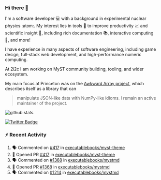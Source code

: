 ### Hi there 👋 

I'm a software developer 💻 with a background in experimental nuclear physics :atom:. My interest lies in tools :wrench: to improve productivity :chart_with_upwards_trend: and scientific insight :telescope:, including rich documentation 📚, interactive computing 🧮, and more! 

I have experience in many aspects of software engineering, including game design, full-stack web development, and high-performance numeric computing. 

At 2i2c I am working on MyST community building, tooling, and wider ecosystem. 

My main focus at Princeton was on the [Awkward Array project](awkward-array.org/), which describes itself as a library that can 
> manipulate JSON-like data with NumPy-like idioms. I remain an active maintainer of the project. 

![github stats](https://github-readme-stats.vercel.app/api?username=agoose77&show_icons=true&hide_rank=true&hide_title=true&bg_color=30,e76445,904e95&text_color=efe3ec&icon_color=efe3ec)
<!--
**agoose77/agoose77** is a ✨ _special_ ✨ repository because its `README.md` (this file) appears on your GitHub profile.

Here are some ideas to get you started:

- 🔭 I’m currently working on ...
- 🌱 I’m currently learning ...
- 👯 I’m looking to collaborate on ...
- 🤔 I’m looking for help with ...
- 💬 Ask me about ...
- 📫 How to reach me: ...
- 😄 Pronouns: ...
- ⚡ Fun fact: ...
-->

[![Twitter Badge](https://img.shields.io/twitter/follow/agoose77?style=flat-square&logo=Twitter&logoColor=white&color=cornflowerblue)](https://twitter.com/agoose77)

### :zap: Recent Activity

<!--START_SECTION:activity-->
1. 🗣 Commented on [#417](https://github.com/executablebooks/myst-theme/pull/417#issuecomment-2200551084) in [executablebooks/myst-theme](https://github.com/executablebooks/myst-theme)
2. 💪 Opened PR [#417](https://github.com/executablebooks/myst-theme/pull/417) in [executablebooks/myst-theme](https://github.com/executablebooks/myst-theme)
3. 🗣 Commented on [#1368](https://github.com/executablebooks/mystmd/pull/1368#issuecomment-2199914696) in [executablebooks/mystmd](https://github.com/executablebooks/mystmd)
4. 💪 Opened PR [#1368](https://github.com/executablebooks/mystmd/pull/1368) in [executablebooks/mystmd](https://github.com/executablebooks/mystmd)
5. 🗣 Commented on [#1214](https://github.com/executablebooks/mystmd/issues/1214#issuecomment-2199695744) in [executablebooks/mystmd](https://github.com/executablebooks/mystmd)
<!--END_SECTION:activity-->
